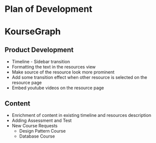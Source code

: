 # Plan of Development

# KourseGraph

## Product Development
* Timeline - Sidebar transition
* Formatting the text in the resources view
* Make source of the resource look more prominent
* Add some transition effect when other resource is selected on the resource page
* Embed youtube videos on the resource page

## Content
* Enrichment of content in existing timeline and resources description
* Adding Assessment and Test
* New Course Requests
	* Design Pattern Course
	* Database Course
